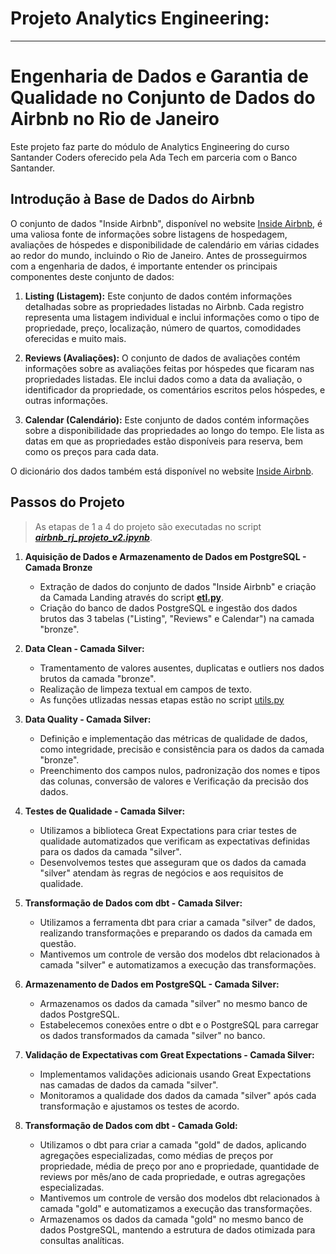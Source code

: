 # Projeto Analytics Engineering:
---
# Engenharia de Dados e Garantia de Qualidade no Conjunto de Dados do Airbnb no Rio de Janeiro

Este projeto faz parte do módulo de Analytics Engineering do curso Santander Coders oferecido pela Ada Tech em parceria com o Banco Santander.

## Introdução à Base de Dados do Airbnb

O conjunto de dados "Inside Airbnb", disponível no website [Inside Airbnb](http://insideairbnb.com/), é uma valiosa fonte de informações sobre listagens de hospedagem, avaliações de hóspedes e disponibilidade de calendário em várias cidades ao redor do mundo, incluindo o Rio de Janeiro. Antes de prosseguirmos com a engenharia de dados, é importante entender os principais componentes deste conjunto de dados:

1. **Listing (Listagem):** Este conjunto de dados contém informações detalhadas sobre as propriedades listadas no Airbnb. Cada registro representa uma listagem individual e inclui informações como o tipo de propriedade, preço, localização, número de quartos, comodidades oferecidas e muito mais.

2. **Reviews (Avaliações):** O conjunto de dados de avaliações contém informações sobre as avaliações feitas por hóspedes que ficaram nas propriedades listadas. Ele inclui dados como a data da avaliação, o identificador da propriedade, os comentários escritos pelos hóspedes, e outras informações.

3. **Calendar (Calendário):** Este conjunto de dados contém informações sobre a disponibilidade das propriedades ao longo do tempo. Ele lista as datas em que as propriedades estão disponíveis para reserva, bem como os preços para cada data.

O dicionário dos dados também está disponível no website [Inside Airbnb](http://insideairbnb.com/).

## Passos do Projeto

> As etapas de 1 a 4 do projeto são executadas no script [***airbnb_rj_projeto_v2.ipynb***](airbnb_rj_projeto_v2.ipynb).

1. **Aquisição de Dados e Armazenamento de Dados em PostgreSQL - Camada Bronze**
   - Extração de dados do conjunto de dados "Inside Airbnb" e criação da Camada Landing através do script [**etl.py**](modules\etl.py).
   - Criação do banco de dados PostgreSQL e ingestão dos dados brutos das 3 tabelas ("Listing", "Reviews" e Calendar") na camada "bronze".

2. **Data Clean - Camada Silver:**
   - Tramentamento de valores ausentes, duplicatas e outliers nos dados brutos da camada "bronze".
   - Realização de limpeza textual em campos de texto.
   - As funções utlizadas nessas etapas estão no script [utils.py](modules\utils.py)

3. **Data Quality - Camada Silver:**
   - Definição e implementação das métricas de qualidade de dados, como integridade, precisão e consistência para os dados da camada "bronze".
   - Preenchimento dos campos nulos, padronização dos nomes e tipos das colunas, conversão de valores e  Verificação da precisão dos dados.

4. **Testes de Qualidade - Camada Silver:**
   - Utilizamos a biblioteca Great Expectations para criar testes de qualidade automatizados que verificam as expectativas definidas para os dados da camada "silver".
   - Desenvolvemos testes que asseguram que os dados da camada "silver" atendam às regras de negócios e aos requisitos de qualidade.

5. **Transformação de Dados com dbt - Camada Silver:**
   - Utilizamos a ferramenta dbt para criar a camada "silver" de dados, realizando transformações e preparando os dados da camada em questão.
   - Mantivemos um controle de versão dos modelos dbt relacionados à camada "silver" e automatizamos a execução das transformações.

6. **Armazenamento de Dados em PostgreSQL - Camada Silver:**
   - Armazenamos os dados da camada "silver" no mesmo banco de dados PostgreSQL.
   - Estabelecemos conexões entre o dbt e o PostgreSQL para carregar os dados transformados da camada "silver" no banco.

7. **Validação de Expectativas com Great Expectations - Camada Silver:**
   - Implementamos validações adicionais usando Great Expectations nas camadas de dados da camada "silver".
   - Monitoramos a qualidade dos dados da camada "silver" após cada transformação e ajustamos os testes de acordo.

8. **Transformação de Dados com dbt - Camada Gold:**
   - Utilizamos o dbt para criar a camada "gold" de dados, aplicando agregações especializadas, como médias de preços por propriedade, média de preço por ano e propriedade, quantidade de reviews por mês/ano de cada propriedade, e outras agregações especializadas.
   - Mantivemos um controle de versão dos modelos dbt relacionados à camada "gold" e automatizamos a execução das transformações.
   - Armazenamos os dados da camada "gold" no mesmo banco de dados PostgreSQL, mantendo a estrutura de dados otimizada para consultas analíticas.
